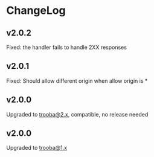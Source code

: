 # ChangeLog

## v2.0.2
Fixed: the handler fails to handle 2XX responses

## v2.0.1
Fixed: Should allow different origin when allow origin is *

## v2.0.0
Upgraded to trooba@2.x, compatible, no release needed

## v2.0.0
Upgraded to trooba@1.x
